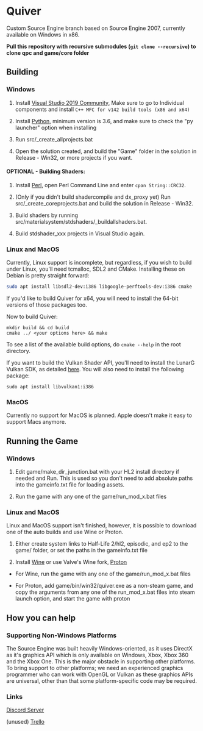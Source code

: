 # Quiver
Custom Source Engine branch based on Source Engine 2007, currently available on Windows in x86.

**Pull this repository with recursive submodules (`git clone --recursive`) to clone qpc and game/core folder**

## Building

### Windows

1. Install [Visual Studio 2019 Community](https://visualstudio.microsoft.com/downloads/), Make sure to go to Individual components and install `C++ MFC for v142 build tools (x86 and x64)`

2. Install [Python](https://www.python.org/downloads/), minimum version is 3.6, and make sure to check the "py launcher" option when installing

3. Run src/\_create\_allprojects.bat

4. Open the solution created, and build the "Game" folder in the solution in Release - Win32, or more projects if you want.

#### OPTIONAL - Building Shaders:

1. Install [Perl](http://strawberryperl.com/), open Perl Command Line and enter `cpan String::CRC32`.

2. (Only if you didn't build shadercompile and dx\_proxy yet) Run src/\_create_coreprojects.bat and build the solution in Release - Win32.

3. Build shaders by running src/materialsystem/stdshaders/\_buildallshaders.bat.

4. Build stdshader_xxx projects in Visual Studio again.

### Linux and MacOS

Currently, Linux support is incomplete, but regardless, if you wish to build under Linux, you'll need tcmalloc, SDL2 and CMake.
Installing these on Debian is pretty straight forward:
```sh
sudo apt install libsdl2-dev:i386 libgoogle-perftools-dev:i386 cmake
```
If you'd like to build Quiver for x64, you will need to install the 64-bit versions of those packages too.

Now to build Quiver:
```
mkdir build && cd build
cmake ../ <your options here> && make
```
To see a list of the available build options, do `cmake --help` in the root directory.

If you want to build the Vulkan Shader API, you'll need to install the LunarG Vulkan SDK, as detailed [here](https://vulkan.lunarg.com/doc/sdk/1.1.108.0/linux/getting_started_ubuntu.html). You will also need to install the following package:
```
sudo apt install libvulkan1:i386
```

### MacOS
Currently no support for MacOS is planned. Apple doesn't make it easy to support Macs anymore.

## Running the Game

### Windows
1. Edit game/make_dir_junction.bat with your HL2 install directory if needed and Run. This is used so you don't need to add absolute paths into the gameinfo.txt file for loading assets.

2. Run the game with any one of the game/run\_mod\_x.bat files

### Linux and MacOS
Linux and MacOS support isn't finished, however, it is possible to download one of the auto builds and use Wine or Proton.

1. Either create system links to Half-Life 2/hl2, episodic, and ep2 to the game/ folder, or set the paths in the gameinfo.txt file

2. Install [Wine](https://wiki.winehq.org/Download) or use Valve's Wine fork, [Proton](https://gaming.stackexchange.com/a/348614)

- For Wine, run the game with any one of the game/run\_mod\_x.bat files

- For Proton, add game/bin/win32/quiver.exe as a non-steam game, and copy the arguments from any one of the run_mod_x.bat files into steam launch option, and start the game with proton

## How you can help

### Supporting Non-Windows Platforms
The Source Engine was built heavily Windows-oriented, as it uses DirectX as it's graphics API which is only available on Windows, Xbox, Xbox 360 and the Xbox One. This is the major obstacle in supporting other platforms. To bring support to other platforms; we need an experienced graphics programmer who can work with OpenGL or Vulkan as these graphics APIs are universal, other than that some platform-specific code may be required.

### Links

[Discord Server](https://discord.gg/b5ExdCu)

(unused) [Trello](https://trello.com/b/WaxlL3kb/quiver-engine)
